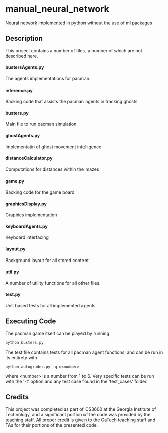 # manual_neural_network
Neural network implemented in python without the use of ml packages

## Description
This project contains a number of files, a number of which are not described here.

#### bustersAgents.py
The agents implementations for pacman.

#### inference.py
Backing code that assists the pacman agents in tracking ghosts

#### busters.py
Main file to run pacman simulation

#### ghostAgents.py
Implementatin of ghost movement intelligence

#### distanceCalculator.py
Computations for distances within the mazes

#### game.py
Backing code for the game board

#### graphicsDisplay.py
Graphics implementation

#### keyboardAgents.py
Keyboard interfacing

#### layout.py
Background layout for all stored content

#### util.py
A number of utility functions for all other files.

#### test.py
Unit based tests for all implemented agents

## Executing Code
The pacman game itself can be played by running
```
python busters.py
```
The test file contains tests for all pacman agent functions, and can be run in its entirety with
```
python autograder.py -q q<number>
```
where \<number\> is a number from 1 to 6. Very specific tests can be run with the '-t' option and any test case found in the 'test_cases' folder.

## Credits
This project was completed as part of CS3600 at the Georgia Institute of Technology, and a significant portion of the code was provided by the teaching staff. All proper credit is given to the GaTech teaching staff and TAs for their portions of the presented code.
